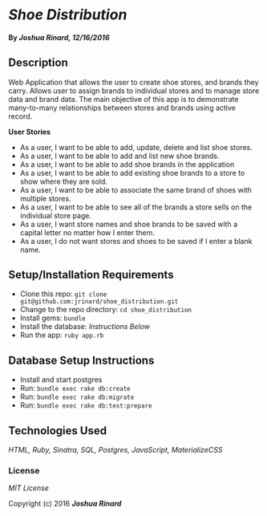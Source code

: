 # _Shoe Distribution_

#### By _**Joshua Rinard**, 12/16/2016_

## Description

Web Application that allows the user to create shoe stores, and brands they carry.
Allows user to assign brands to individual stores and to manage store data and brand data. The main objective of this app is to demonstrate many-to-many relationships between stores and brands using active record.

**User Stories**

* As a user, I want to be able to add, update, delete and list shoe stores.
* As a user, I want to be able to add and list new shoe brands.
* As a user, I want to be able to add shoe brands in the application
* As a user, I want to be able to add existing shoe brands to a store to show where they are sold.
* As a user, I want to be able to associate the same brand of shoes with multiple stores.
* As a user, I want to be able to see all of the brands a store sells on the individual store page.
* As a user, I want store names and shoe brands to be saved with a capital letter no matter how I enter them.
* As a user, I do not want stores and shoes to be saved if I enter a blank name.

## Setup/Installation Requirements

* Clone this repo: `git clone git@github.com:jrinard/shoe_distribution.git`
* Change to the repo directory: `cd shoe_distribution`
* Install gems: `bundle`
* Install the database: *Instructions Below*
* Run the app: `ruby app.rb`

## Database Setup Instructions

* Install and start postgres
* Run: `bundle exec rake db:create`
* Run: `bundle exec rake db:migrate`
* Run: `bundle exec rake db:test:prepare`

## Technologies Used

*HTML, Ruby, Sinatra, SQL, Postgres, JavaScript, MaterializeCSS*

### License

*MIT License*

Copyright (c) 2016 **_Joshua Rinard_**
